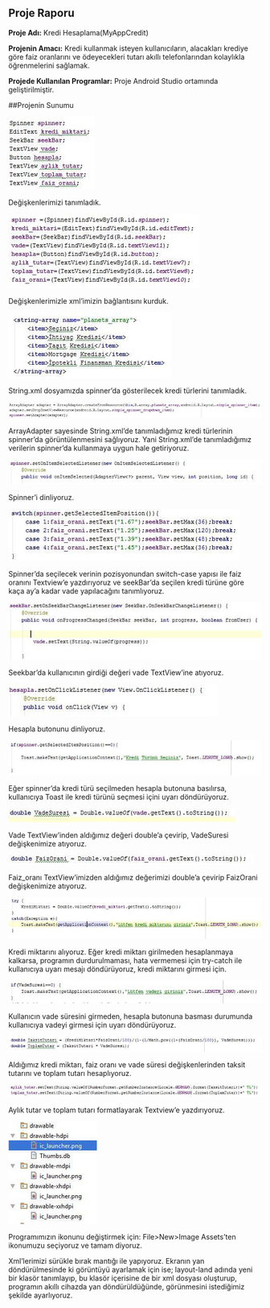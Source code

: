 ## Proje Raporu

**Proje Adı:** Kredi Hesaplama(MyAppCredit)

**Projenin Amacı:** Kredi kullanmak isteyen kullanıcıların, alacakları krediye göre faiz oranlarını ve ödeyecekleri tutarı akıllı telefonlarından kolaylıkla öğrenmelerini sağlamak.

**Projede Kullanılan Programlar:** Proje Android Studio ortamında geliştirilmiştir.

##Projenin Sunumu

![1](https://github.com/yasinbaran/pro-lang/blob/master/Android/KrediHesaplama/images/1.png)


Değişkenlerimizi tanımladık.


![2](https://github.com/yasinbaran/pro-lang/blob/master/Android/KrediHesaplama/images/2.png)

Değişkenlerimizle xml’imizin bağlantısını kurduk.


![3](https://github.com/yasinbaran/pro-lang/blob/master/Android/KrediHesaplama/images/3.png)

String.xml dosyamızda spinner’da gösterilecek kredi türlerini tanımladık.


![4](https://github.com/yasinbaran/pro-lang/blob/master/Android/KrediHesaplama/images/4.png)

ArrayAdapter sayesinde String.xml’de tanımladığımız kredi türlerinin spinner’da
görüntülenmesini sağlıyoruz. Yani String.xml’de tanımladığımız verilerin
spinner’da kullanmaya uygun hale getiriyoruz.


![5](https://github.com/yasinbaran/pro-lang/blob/master/Android/KrediHesaplama/images/5.png)

Spinner’i dinliyoruz.


![6](https://github.com/yasinbaran/pro-lang/blob/master/Android/KrediHesaplama/images/6.png)


Spinner’da seçilecek verinin pozisyonundan switch-case yapısı ile faiz oranını Textview’e yazdırıyoruz ve seekBar’da seçilen kredi türüne göre kaça ay’a kadar vade yapılacağını tanımlıyoruz.



![7](https://github.com/yasinbaran/pro-lang/blob/master/Android/KrediHesaplama/images/7.png)


Seekbar’da kullanıcının girdiği değeri vade TextView’ine atıyoruz.


![8](https://github.com/yasinbaran/pro-lang/blob/master/Android/KrediHesaplama/images/8.png)


Hesapla butonunu dinliyoruz.


![9](https://github.com/yasinbaran/pro-lang/blob/master/Android/KrediHesaplama/images/9.png)


Eğer spinner’da kredi türü seçilmeden hesapla butonuna basılırsa, kullanıcıya Toast ile kredi türünü seçmesi içini uyarı döndürüyoruz.


![10](https://github.com/yasinbaran/pro-lang/blob/master/Android/KrediHesaplama/images/10.png)

Vade TextView’inden aldığımız değeri double’a çevirip, VadeSuresi değişkenimize atıyoruz.


![11](https://github.com/yasinbaran/pro-lang/blob/master/Android/KrediHesaplama/images/11.png)

Faiz_oranı TextView’imizden aldığımız değerimizi double’a çevirip FaizOrani değişkenimize atıyoruz.


![12](https://github.com/yasinbaran/pro-lang/blob/master/Android/KrediHesaplama/images/12.png)

Kredi miktarını alıyoruz. Eğer kredi miktarı girilmeden hesaplanmaya kalkarsa, programın durdurulmaması, hata vermemesi için try-catch ile kullanıcıya uyarı mesajı döndürüyoruz, kredi miktarını girmesi için.


![13](https://github.com/yasinbaran/pro-lang/blob/master/Android/KrediHesaplama/images/13.png)

Kullanıcın vade süresini girmeden, hesapla butonuna basması durumunda kullanıcıya vadeyi girmesi için uyarı döndürüyoruz.


![14](https://github.com/yasinbaran/pro-lang/blob/master/Android/KrediHesaplama/images/14.png)

Aldığımız kredi miktarı, faiz oranı ve vade süresi değişkenlerinden taksit tutarını ve toplam tutarı hesaplıyoruz.


![15](https://github.com/yasinbaran/pro-lang/blob/master/Android/KrediHesaplama/images/15.png)

Aylık tutar ve toplam tutarı formatlayarak Textview’e yazdırıyoruz.


![16](https://github.com/yasinbaran/pro-lang/blob/master/Android/KrediHesaplama/images/16.png)


Programımızın ikonunu değiştirmek için: File>New>Image Assets’ten ikonumuzu seçiyoruz ve tamam diyoruz.

Xml’lerimizi sürükle bırak mantığı ile yapıyoruz. Ekranın yan döndürülmesinde ki görüntüyü ayarlamak için ise; layout-land adında yeni bir klasör tanımlayıp, bu klasör içerisine de bir xml dosyası oluşturup, programın akıllı cihazda yan döndürüldüğünde, görünmesini istediğimiz şekilde ayarlıyoruz.